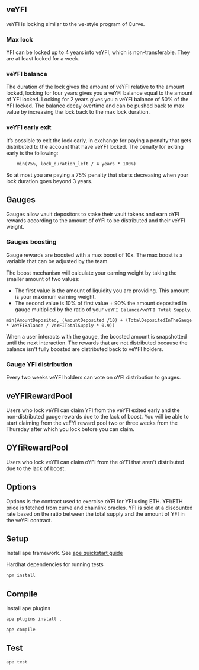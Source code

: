 ## veYFI

veYFI is locking similar to the ve-style program of Curve. 

### Max lock

YFI can be locked up to 4 years into veYFI, which is non-transferable. They are at least locked for a week.

### veYFI balance

The duration of the lock gives the amount of veYFI relative to the amount locked, locking for four years gives you a veYFI balance equal to the amount of YFI locked. Locking for 2 years gives you a veYFI balance of 50% of the YFI locked.
The balance decay overtime and can be pushed back to max value by increasing the lock back to the max lock duration.


### veYFI early exit
It’s possible to exit the lock early, in exchange for paying a penalty that gets distributed to the account that have veYFI locked. The penalty for exiting early is the following: 
```
    min(75%, lock_duration_left / 4 years * 100%)
```
So at most you are paying a 75% penalty that starts decreasing when your lock duration goes beyond 3 years.

## Gauges

Gauges allow vault depositors to stake their vault tokens and earn oYFI rewards according to the amount of oYFI to be distributed and their veYFI weight.

### Gauges boosting

Gauge rewards are boosted with a max boost of 10x. The max boost is a variable that can be adjusted by the team.

The boost mechanism will calculate your earning weight by taking the smaller amount of two values:
- The first value is the amount of liquidity you are providing. This amount is your maximum earning weight.
- The second value is 10% of first value + 90% the amount deposited in gauge multiplied by the ratio of your `veYFI Balance/veYFI Total Supply`.
```
min(AmountDeposited, (AmountDeposited /10) + (TotalDepositedInTheGauge * VeYFIBalance / VeYFITotalSupply * 0.9))
```
When a user interacts with the gauge, the boosted amount is snapshotted until the next interaction.
The rewards that are not distributed because the balance isn't fully boosted are distributed back to veYFI holders.

### Gauge YFI distribution

Every two weeks veYFI holders can vote on oYFI distribution to gauges.

## veYFIRewardPool

Users who lock veYFI can claim YFI from the veYFI exited early and the non-distributed gauge rewards due to the lack of boost.
You will be able to start claiming from the veFYI reward pool two or three weeks from the Thursday after which you lock before you can claim.


## OYfiRewardPool

Users who lock veYFI can claim oYFI from the oYFI that aren't distributed due to the lack of boost.

## Options

Options is the contract used to exercise oYFI for YFI using ETH. YFI/ETH price is fetched from curve and chainlink oracles. YFI is sold at a discounted rate based on the ratio between the total supply and the amount of YFI in the veYFI contract.

## Setup

Install ape framework. See [ape quickstart guide](https://docs.apeworx.io/ape/stable/userguides/quickstart.html)

Hardhat dependencies for running tests
```bash
npm install
```

## Compile

Install ape plugins
```bash
ape plugins install .
```

```bash
ape compile
```

## Test

```bash
ape test
```
